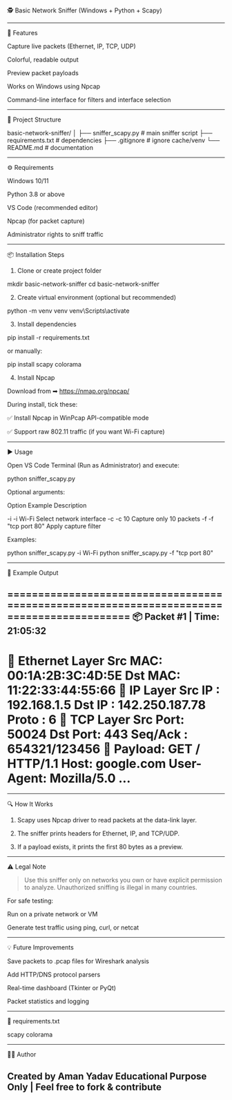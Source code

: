 🕵 Basic Network Sniffer (Windows + Python + Scapy)

---

🚀 Features

Capture live packets (Ethernet, IP, TCP, UDP)

Colorful, readable output

Preview packet payloads

Works on Windows using Npcap

Command-line interface for filters and interface selection



---

🧩 Project Structure

basic-network-sniffer/
│
├── sniffer_scapy.py      # main sniffer script
├── requirements.txt      # dependencies
├── .gitignore            # ignore cache/venv
└── README.md             # documentation


---

⚙ Requirements

Windows 10/11

Python 3.8 or above

VS Code (recommended editor)

Npcap (for packet capture)

Administrator rights to sniff traffic



---

📦 Installation Steps

1. Clone or create project folder

mkdir basic-network-sniffer
cd basic-network-sniffer


2. Create virtual environment (optional but recommended)

python -m venv venv
venv\Scripts\activate


3. Install dependencies

pip install -r requirements.txt

or manually:

pip install scapy colorama


4. Install Npcap

Download from ➡ https://nmap.org/npcap/

During install, tick these:

✅ Install Npcap in WinPcap API-compatible mode

✅ Support raw 802.11 traffic (if you want Wi-Fi capture)






---

▶ Usage

Open VS Code Terminal (Run as Administrator) and execute:

python sniffer_scapy.py

Optional arguments:

Option	Example	Description

-i	-i Wi-Fi	Select network interface
-c	-c 10	Capture only 10 packets
-f	-f "tcp port 80"	Apply capture filter


Examples:

python sniffer_scapy.py -i Wi-Fi
python sniffer_scapy.py -f "tcp port 80"


---

🧠 Example Output

==========================================================================================
📦 Packet #1  |  Time: 21:05:32
------------------------------------------------------------------------------------------
🔹 Ethernet Layer
    Src MAC: 00:1A:2B:3C:4D:5E
    Dst MAC: 11:22:33:44:55:66
🔸 IP Layer
    Src IP : 192.168.1.5
    Dst IP : 142.250.187.78
    Proto  : 6
🔶 TCP Layer
    Src Port: 50024
    Dst Port: 443
    Seq/Ack : 654321/123456
🧩 Payload:
    GET / HTTP/1.1 Host: google.com User-Agent: Mozilla/5.0 ...
==========================================================================================


---

🔍 How It Works

1. Scapy uses Npcap driver to read packets at the data-link layer.


2. The sniffer prints headers for Ethernet, IP, and TCP/UDP.


3. If a payload exists, it prints the first 80 bytes as a preview.




---

⚠ Legal Note

> Use this sniffer only on networks you own or have explicit permission to analyze.
Unauthorized sniffing is illegal in many countries.



For safe testing:

Run on a private network or VM

Generate test traffic using ping, curl, or netcat



---

💡 Future Improvements

Save packets to .pcap files for Wireshark analysis

Add HTTP/DNS protocol parsers

Real-time dashboard (Tkinter or PyQt)

Packet statistics and logging



---

🧾 requirements.txt

scapy
colorama

---

👨‍💻 Author

Created by Aman Yadav
Educational Purpose Only | Feel free to fork & contribute
---
